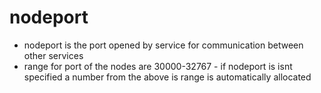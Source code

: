 # nodeport
- nodeport is the port opened by service for communication between other services
- range for port of the nodes are 30000-32767
      - if nodeport is isnt specified a number from the above is range is automatically allocated